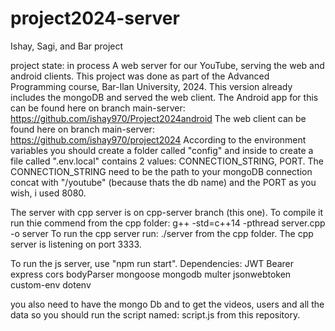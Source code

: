 # project2024-server
Ishay, Sagi, and Bar project

project state: in process
A web server for our YouTube, serving the web and android clients.
This project was done as part of the Advanced Programming course, Bar-Ilan University, 2024.
This version already includes the mongoDB and served the web client.
The Android app for this can be found here on branch main-server: https://github.com/ishay970/Project2024android
The web client can be found here on branch main-server: https://github.com/ishay970/project2024
According to the environment variables you should create a folder called "config" and inside to create a file called ".env.local" contains
2 values: CONNECTION_STRING, PORT. The CONNECTION_STRING need to be the path to your mongoDB connection concat with "/youtube"
(because thats the db name) and the PORT as you wish, i used 8080.

The server with cpp server is on cpp-server branch (this one).
To compile it run thie commend from the cpp folder:
g++ -std=c++14 -pthread server.cpp -o server
To run the cpp server run: ./server 
from the cpp folder.
The cpp server is listening on port 3333.

To run the js server, use "npm run start".
Dependencies:
JWT Bearer
express
cors
bodyParser
mongoose
mongodb
multer
jsonwebtoken
custom-env
dotenv

you also need to have the mongo Db and to get the videos, users and all the data so you should run the script named: script.js from this repository.